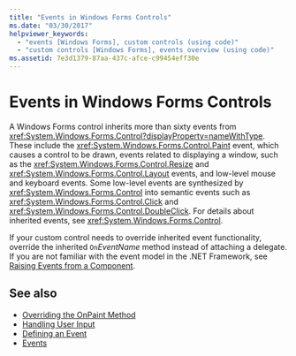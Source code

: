 ```yaml
---
title: "Events in Windows Forms Controls"
ms.date: "03/30/2017"
helpviewer_keywords: 
  - "events [Windows Forms], custom controls (using code)"
  - "custom controls [Windows Forms], events overview (using code)"
ms.assetid: 7e3d1379-87aa-437c-afce-c99454eff30e
---
```

# Events in Windows Forms Controls
A Windows Forms control inherits more than sixty events from <xref:System.Windows.Forms.Control?displayProperty=nameWithType>. These include the <xref:System.Windows.Forms.Control.Paint> event, which causes a control to be drawn, events related to displaying a window, such as the <xref:System.Windows.Forms.Control.Resize> and <xref:System.Windows.Forms.Control.Layout> events, and low-level mouse and keyboard events. Some low-level events are synthesized by <xref:System.Windows.Forms.Control> into semantic events such as <xref:System.Windows.Forms.Control.Click> and <xref:System.Windows.Forms.Control.DoubleClick>. For details about inherited events, see <xref:System.Windows.Forms.Control>.  
  
 If your custom control needs to override inherited event functionality, override the inherited `On`*EventName* method instead of attaching a delegate. If you are not familiar with the event model in the .NET Framework, see [Raising Events from a Component](https://docs.microsoft.com/previous-versions/visualstudio/visual-studio-2013/sh2e3k5z(v=vs.120)).  
  
## See also
- [Overriding the OnPaint Method](../../../../docs/framework/winforms/controls/overriding-the-onpaint-method.md)
- [Handling User Input](../../../../docs/framework/winforms/controls/handling-user-input.md)
- [Defining an Event](../../../../docs/framework/winforms/controls/defining-an-event-in-windows-forms-controls.md)
- [Events](../../../../docs/standard/events/index.md)
